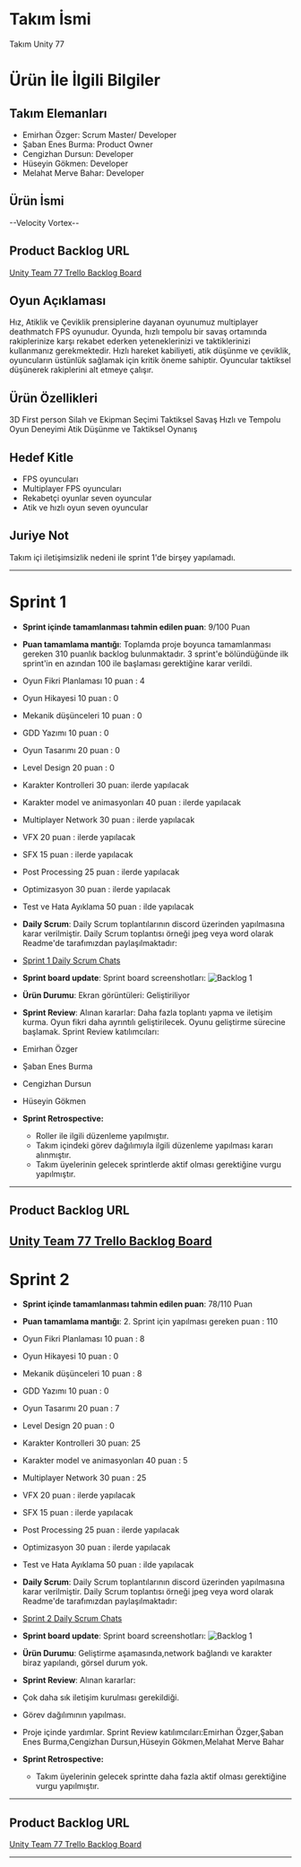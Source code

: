 # **Takım İsmi**

Takım Unity 77

# Ürün İle İlgili Bilgiler

## Takım Elemanları
- Emirhan Özger: Scrum Master/ Developer
- Şaban Enes Burma: Product Owner
- Cengizhan Dursun: Developer
- Hüseyin Gökmen: Developer
- Melahat Merve Bahar: Developer

## Ürün İsmi

--Velocity Vortex--

## Product Backlog URL

[Unity Team 77 Trello Backlog Board](https://trello.com/invite/b/VHaqB6Eu/ATTI577cbdb34dabdfe515fe33bfa11907b58C1D3534/ingame)

## Oyun Açıklaması
Hız, Atiklik ve Çeviklik prensiplerine dayanan oyunumuz multiplayer deathmatch FPS oyunudur. Oyunda, hızlı tempolu bir savaş ortamında rakiplerinize karşı rekabet ederken yeteneklerinizi ve taktiklerinizi kullanmanız gerekmektedir. Hızlı hareket kabiliyeti, atik düşünme ve çeviklik, oyuncuların üstünlük sağlamak için kritik öneme sahiptir. Oyuncular taktiksel düşünerek rakiplerini alt etmeye çalışır. 



## Ürün Özellikleri

3D
First person
Silah ve Ekipman Seçimi
Taktiksel Savaş
Hızlı ve Tempolu Oyun Deneyimi
Atik Düşünme ve Taktiksel Oynanış


## Hedef Kitle

- FPS oyuncuları
- Multiplayer FPS oyuncuları
- Rekabetçi oyunlar seven oyuncular
- Atik ve hızlı oyun seven oyuncular

## Juriye Not

Takım içi iletişimsizlik nedeni ile sprint 1'de birşey yapılamadı.


---

# Sprint 1

- **Sprint içinde tamamlanması tahmin edilen puan**: 9/100 Puan


- **Puan tamamlama mantığı**: Toplamda proje boyunca tamamlanması gereken 310 puanlık backlog bulunmaktadır. 3 sprint'e bölündüğünde ilk sprint'in en azından 100 ile başlaması gerektiğine karar verildi.
- Oyun Fikri Planlaması 10 puan : 4
- Oyun Hikayesi 10 puan : 0
- Mekanik düşünceleri 10 puan : 0
- GDD Yazımı 10 puan : 0
- Oyun Tasarımı 20 puan : 0
- Level Design 20 puan : 0
- Karakter Kontrolleri 30 puan: ilerde yapılacak
- Karakter model ve animasyonları 40 puan : ilerde yapılacak
- Multiplayer Network 30 puan : ilerde yapılacak
- VFX 20 puan : ilerde yapılacak
- SFX 15 puan : ilerde yapılacak
- Post Processing 25 puan : ilerde yapılacak
- Optimizasyon 30 puan : ilerde yapılacak
- Test ve Hata Ayıklama 50 puan : ilde yapılacak


- **Daily Scrum**: Daily Scrum toplantılarının discord üzerinden yapılmasına karar verilmiştir. Daily Scrum toplantısı örneği jpeg veya word olarak Readme'de tarafımızdan paylaşılmaktadır:
- [Sprint 1 Daily Scrum Chats](i.hizliresim.com/88koxnu.png)

- **Sprint board update**: Sprint board screenshotları: 
![Backlog 1](https://www.hizliresim.com/fm2tgh8) 


- **Ürün Durumu**: Ekran görüntüleri:
  Geliştiriliyor
- **Sprint Review**: 
Alınan kararlar:
Daha fazla toplantı yapma ve iletişim kurma.
Oyun fikri daha ayrıntılı geliştirilecek.
Oyunu geliştirme sürecine başlamak.
Sprint Review katılımcıları:
- Emirhan Özger
- Şaban Enes Burma
- Cengizhan Dursun
- Hüseyin Gökmen

- **Sprint Retrospective:**
  - Roller ile ilgili düzenleme yapılmıştır.
  - Takım içindeki görev dağılımıyla ilgili düzenleme yapılması kararı alınmıştır.
  - Takım üyelerinin gelecek sprintlerde aktif olması gerektiğine vurgu yapılmıştır.

---

## Product Backlog URL

[Unity Team 77 Trello Backlog Board](https://trello.com/invite/b/VHaqB6Eu/ATTI577cbdb34dabdfe515fe33bfa11907b58C1D3534/ingame)
---

# Sprint 2

- **Sprint içinde tamamlanması tahmin edilen puan**: 78/110 Puan

- **Puan tamamlama mantığı**: 2. Sprint için yapılması gereken puan : 110
- Oyun Fikri Planlaması 10 puan : 8
- Oyun Hikayesi 10 puan : 0
- Mekanik düşünceleri 10 puan : 8
- GDD Yazımı 10 puan : 0
- Oyun Tasarımı 20 puan : 7
- Level Design 20 puan : 0
- Karakter Kontrolleri 30 puan: 25
- Karakter model ve animasyonları 40 puan : 5
- Multiplayer Network 30 puan : 25
- VFX 20 puan : ilerde yapılacak
- SFX 15 puan : ilerde yapılacak
- Post Processing 25 puan : ilerde yapılacak
- Optimizasyon 30 puan : ilerde yapılacak
- Test ve Hata Ayıklama 50 puan : ilde yapılacak

- **Daily Scrum**:  Daily Scrum toplantılarının discord üzerinden yapılmasına karar verilmiştir. Daily Scrum toplantısı örneği jpeg veya word olarak Readme'de tarafımızdan paylaşılmaktadır:
-  [Sprint 2 Daily Scrum Chats](https://i.hizliresim.com/asprvxm.png)

- **Sprint board update**: Sprint board screenshotları: 
![Backlog 1](https://www.hizliresim.com/20exy5o) 


- **Ürün Durumu**: Geliştirme aşamasında,network bağlandı ve karakter biraz yapılandı, görsel durum yok.
- **Sprint Review**: 
Alınan kararlar:
- Çok daha sık iletişim kurulması gerekildiği.
- Görev dağılımının yapılması.
- Proje içinde yardımlar.
Sprint Review katılımcıları:Emirhan Özger,Şaban Enes Burma,Cengizhan Dursun,Hüseyin Gökmen,Melahat Merve Bahar


- **Sprint Retrospective:**

  - Takım üyelerinin gelecek sprintte daha fazla aktif olması gerektiğine vurgu yapılmıştır.


---

## Product Backlog URL

[Unity Team 77 Trello Backlog Board](https://trello.com/invite/b/VHaqB6Eu/ATTI577cbdb34dabdfe515fe33bfa11907b58C1D3534/ingame)

---
